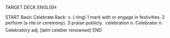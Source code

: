 TARGET DECK
ENGLISH

START
Basic
Celebrate
Back: v. (-ting) 1 mark with or engage in festivities. 2 perform (a rite or ceremony). 3 praise publicly.  celebration n. Celebrator n. Celebratory adj. [latin celeber renowned]
END
